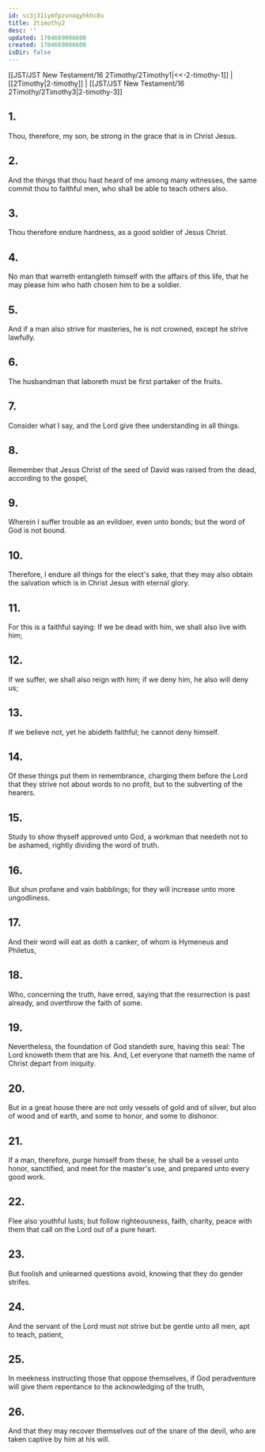 ```yaml
---
id: sc3j31iymfpzvnoqyhkhc8u
title: 2timothy2
desc: ''
updated: 1704669006608
created: 1704669006608
isDir: false
---
```

[[JST/JST New Testament/16 2Timothy/2Timothy1|<<-2-timothy-1]] | [[2Timothy|2-timothy]] | [[JST/JST New Testament/16 2Timothy/2Timothy3|2-timothy-3]]
## 1.
Thou, therefore, my son, be strong in the grace that is in Christ Jesus.
## 2.
And the things that thou hast heard of me among many witnesses, the same commit thou to faithful men, who shall be able to teach others also.
## 3.
Thou therefore endure hardness, as a good soldier of Jesus Christ.
## 4.
No man that warreth entangleth himself with the affairs of this life, that he may please him who hath chosen him to be a soldier.
## 5.
And if a man also strive for masteries, he is not crowned, except he strive lawfully.
## 6.
The husbandman that laboreth must be first partaker of the fruits.
## 7.
Consider what I say, and the Lord give thee understanding in all things.
## 8.
Remember that Jesus Christ of the seed of David was raised from the dead, according to the gospel,
## 9.
Wherein I suffer trouble as an evildoer, even unto bonds; but the word of God is not bound.
## 10.
Therefore, I endure all things for the elect\'s sake, that they may also obtain the salvation which is in Christ Jesus with eternal glory.
## 11.
For this is a faithful saying: If we be dead with him, we shall also live with him;
## 12.
If we suffer, we shall also reign with him; if we deny him, he also will deny us;
## 13.
If we believe not, yet he abideth faithful; he cannot deny himself.
## 14.
Of these things put them in remembrance, charging them before the Lord that they strive not about words to no profit, but to the subverting of the hearers.
## 15.
Study to show thyself approved unto God, a workman that needeth not to be ashamed, rightly dividing the word of truth.
## 16.
But shun profane and vain babblings; for they will increase unto more ungodliness.
## 17.
And their word will eat as doth a canker, of whom is Hymeneus and Philetus,
## 18.
Who, concerning the truth, have erred, saying that the resurrection is past already, and overthrow the faith of some.
## 19.
Nevertheless, the foundation of God standeth sure, having this seal: The Lord knoweth them that are his. And, Let everyone that nameth the name of Christ depart from iniquity.
## 20.
But in a great house there are not only vessels of gold and of silver, but also of wood and of earth, and some to honor, and some to dishonor.
## 21.
If a man, therefore, purge himself from these, he shall be a vessel unto honor, sanctified, and meet for the master\'s use, and prepared unto every good work.
## 22.
Flee also youthful lusts; but follow righteousness, faith, charity, peace with them that call on the Lord out of a pure heart.
## 23.
But foolish and unlearned questions avoid, knowing that they do gender strifes.
## 24.
And the servant of the Lord must not strive but be gentle unto all men, apt to teach, patient,
## 25.
In meekness instructing those that oppose themselves, if God peradventure will give them repentance to the acknowledging of the truth,
## 26.
And that they may recover themselves out of the snare of the devil, who are taken captive by him at his will.


